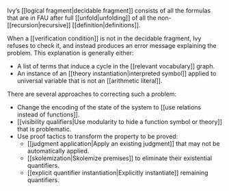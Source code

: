 Ivy’s [[logical fragment|decidable fragment]] consists of all the formulas that are in FAU after full [[unfold|unfolding]] of all the non-[[recursion|recursive]] [[definition|definitions]].

When a [[verification condition]] is not in the decidable fragment, Ivy refuses to check it, and instead produces an error message explaining the problem. This explanation is generally either:
  - A list of terms that induce a cycle in the [[relevant vocabulary]] graph.
  - An instance of an [[theory instantiation|interpreted symbol]] applied to universal variable that is not an [[arithmetic literal]].

There are several approaches to correcting such a problem:

  - Change the encoding of the state of the system to [[use relations instead of functions]].
  - [[visibility qualifiers|Use modularity to hide a function symbol or theory]] that is problematic.
  - Use proof tactics to transform the property to be proved:
      - [[judgment application|Apply an existing judgment]] that may not be automatically applied.
	  - [[skolemization|Skolemize premises]] to eliminate their existential quantifiers.
	  - [[explicit quantifier instantiation|Explicitly instantiate]] remaining quantifiers.
